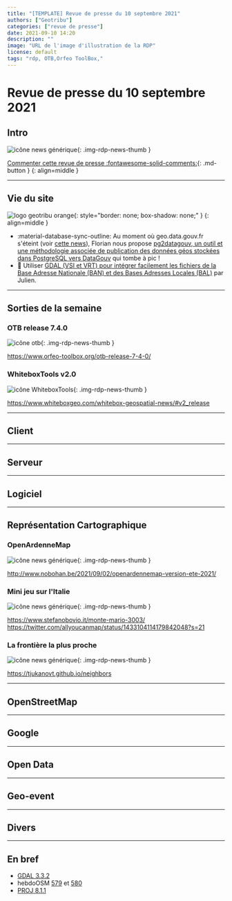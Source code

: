 ```yaml
---
title: "[TEMPLATE] Revue de presse du 10 septembre 2021"
authors: ["Geotribu"]
categories: ["revue de presse"]
date: 2021-09-10 14:20
description: ""
image: "URL de l'image d'illustration de la RDP"
license: default
tags: "rdp, OTB,Orfeo ToolBox,"
---
```


# Revue de presse du 10 septembre 2021

## Intro

![icône news générique](https://cdn.geotribu.fr/img/internal/icons-rdp-news/news.png "icône news générique"){: .img-rdp-news-thumb }

[Commenter cette revue de presse :fontawesome-solid-comments:](#__comments){: .md-button }
{: align=middle }

----

## Vie du site

![logo geotribu orange](https://cdn.geotribu.fr/img/internal/charte/geotribu_logo_rectangle_384x80.png "logo geotribu orange"){: style="border: none; box-shadow: none;" }
{: align=middle }

- :material-database-sync-outline: Au moment où geo.data.gouv.fr s'éteint (voir [cette news](/rdp/2021/rdp_2021-08-27/?h=geo+gouv#geodatagouvfr-fin-de-partie)), Florian nous propose [pg2datagouv, un outil et une méthodologie associée de publication des données géos stockées dans PostgreSQL vers DataGouv](/articles/2021/2021-08-31_pg2datagouv/) qui tombe à pic !
- :cricket_game: Utiliser [GDAL (VSI et VRT) pour intégrer facilement les fichiers de la Base Adresse Nationale (BAN) et des Bases Adresses Locales (BAL)](/articles/2021/2021-09-07_traiter_fichiers_adresse_gdal_csv_vrt/) par Julien.

----

## Sorties de la semaine

### OTB release 7.4.0

![icône otb](https://cdn.geotribu.fr/images/logos-icones/logiciels_librairies/OrfeoToolBox_OTB.png "OTB"){: .img-rdp-news-thumb }

<https://www.orfeo-toolbox.org/otb-release-7-4-0/>

### WhiteboxTools v2.0

![icône WhiteboxTools](https://cdn.geotribu.fr/images/logos-icones/logiciels_librairies/WhiteboxGeospatial.png "WhiteboxTools"){: .img-rdp-news-thumb }

<https://www.whiteboxgeo.com/whitebox-geospatial-news/#v2_release>

----

## Client

----

## Serveur

----

## Logiciel

----

## Représentation Cartographique

### OpenArdenneMap

![icône news générique](https://cdn.geotribu.fr/img/internal/icons-rdp-news/news.png "Le monde diplomatique"){: .img-rdp-news-thumb }

<http://www.nobohan.be/2021/09/02/openardennemap-version-ete-2021/>

### Mini jeu sur l'Italie

![icône news générique](https://cdn.geotribu.fr/img/internal/icons-rdp-news/news.png "Le monde diplomatique"){: .img-rdp-news-thumb }

<https://www.stefanobovio.it/monte-mario-3003/> <https://twitter.com/allyoucanmap/status/1433104114179842048?s=21>

### La frontière la plus proche

![icône news générique](https://cdn.geotribu.fr/img/internal/icons-rdp-news/news.png "Le monde diplomatique"){: .img-rdp-news-thumb }

<https://tjukanovt.github.io/neighbors>

----

## OpenStreetMap

----

## Google

----

## Open Data

----

## Geo-event

----

## Divers

----

## En bref

- [GDAL 3.3.2](https://lists.osgeo.org/pipermail/gdal-dev/2021-September/054648.html)
- hebdoOSM [579](https://weeklyosm.eu/fr/archives/14803) et [580](https://weeklyosm.eu/fr/archives/14825)
- [PROJ 8.1.1](https://lists.osgeo.org/pipermail/proj/2021-September/010343.html)
